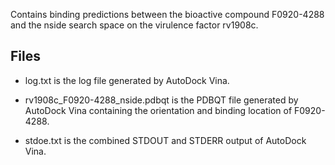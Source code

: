 Contains binding predictions between the bioactive compound F0920-4288 and the nside search space on the virulence factor rv1908c.

## Files

- log.txt is the log file generated by AutoDock Vina.

- rv1908c_F0920-4288_nside.pdbqt is the PDBQT file generated by AutoDock Vina containing the orientation and binding location of F0920-4288.

- stdoe.txt is the combined STDOUT and STDERR output of AutoDock Vina.

